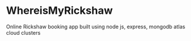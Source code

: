 # WhereisMyRickshaw
Online Rickshaw booking app built using node js, express, mongodb atlas cloud clusters
